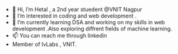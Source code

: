- 👋 Hi, I’m Hetal , a 2nd year stuedent @VNIT Nagpur
- 👀 I’m interested in coding and web development .
- 🌱 I’m currently learning DSA and working on my skills in web development .Also exploring diffrent fields of machine learning.  
- 📫 You can reach me through linkedin 
-  Member of IvLabs , VNIT.
<!---
coderhetal/coderhetal is a ✨ special ✨ repository because its `README.md` (this file) appears on your GitHub profile.
You can click the Preview link to take a look at your changes.
--->
